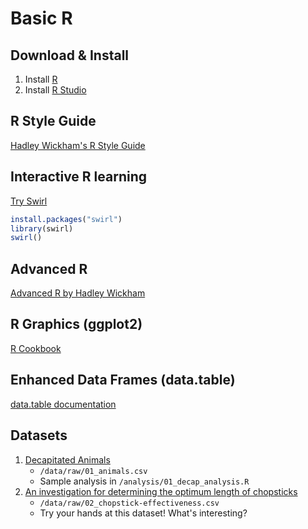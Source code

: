 # Basic R

## Download & Install
1. Install [R](https://www.r-project.org/) 
2. Install [R Studio](https://www.rstudio.com/)

## R Style Guide
[Hadley Wickham's R Style Guide](http://adv-r.had.co.nz/Style.html)

## Interactive R learning
[Try Swirl](http://swirlstats.com/)

```r
install.packages("swirl")
library(swirl)
swirl()
```

## Advanced R
[Advanced R by Hadley Wickham](http://adv-r.had.co.nz/)

## R Graphics (ggplot2)
[R Cookbook](http://www.cookbook-r.com/Graphs/)

## Enhanced Data Frames (data.table)
[data.table documentation](https://cran.r-project.org/web/packages/data.table/data.table.pdf)

## Datasets
1. [Decapitated Animals](https://github.com/uselesspress/decapitated-animals-data)
    * `/data/raw/01_animals.csv` 
    * Sample analysis in `/analysis/01_decap_analysis.R`
2. [An investigation for determining the optimum length of chopsticks](https://www.ncbi.nlm.nih.gov/pubmed/15676839)
    * `/data/raw/02_chopstick-effectiveness.csv` 
    * Try your hands at this dataset! What's interesting? 

